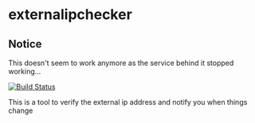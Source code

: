 # externalipchecker

## Notice

This doesn't seem to work anymore as the service behind it stopped working...

[![Build Status](https://travis-ci.org/dlsniper/externalipchecker.svg?branch=master)](https://travis-ci.org/dlsniper/externalipchecker)

This is a tool to verify the external ip address and notify you when things change
